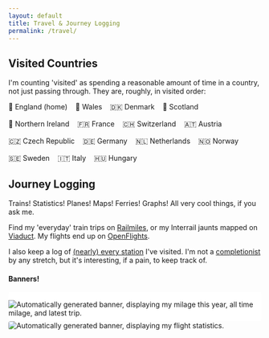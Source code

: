 ```yaml
---
layout: default
title: Travel & Journey Logging
permalink: /travel/
---
```


<style>
ol {
    list-style: none;
    padding: 0;
    margin: 0;
    display: flex;
    flex-wrap: wrap;
    gap: 1rem;

    li {
        margin: 0;
    }
}
</style>

## Visited Countries
I'm counting 'visited' as spending a reasonable amount of time in a country, not just passing through. They are, roughly, in visited order:
1. <span aria-hidden="true">🏴󠁧󠁢󠁥󠁮󠁧󠁿</span> England (home)
2. <span aria-hidden="true">🏴󠁧󠁢󠁷󠁬󠁳󠁿</span> Wales
3. <span aria-hidden="true">🇩🇰</span> Denmark
4. <span aria-hidden="true">🏴󠁧󠁢󠁳󠁣󠁴󠁿</span> Scotland
5. <span aria-hidden="true">🏴󠁧󠁢󠁮󠁩󠁲󠁿</span> Northern Ireland
6. <span aria-hidden="true">🇫🇷</span> France
7. <span aria-hidden="true">🇨🇭</span> Switzerland
8. <span aria-hidden="true">🇦🇹</span> Austria
9. <span aria-hidden="true">🇨🇿</span> Czech Republic
10. <span aria-hidden="true">🇩🇪</span> Germany
11. <span aria-hidden="true">🇳🇱</span> Netherlands
12. <span aria-hidden="true">🇳🇴</span> Norway
13. <span aria-hidden="true">🇸🇪</span> Sweden
14. <span aria-hidden="true">🇮🇹</span> Italy
15. <span aria-hidden="true">🇭🇺</span> Hungary

## Journey Logging
Trains! Statistics! Planes! Maps! Ferries! Graphs! All very cool things, if you ask me.

Find my 'everyday' train trips on [Railmiles](https://yom.railmiles.me/), or my Interrail jaunts mapped on [Viaduct](https://viaduct.world/share/m/keoojZtw4aiyV99I). My flights end up on [OpenFlights](https://openflights.org/user/yom).

I also keep a log of [(nearly) every station](https://thomasr.dev/visited-stations/) I've visited. I'm not a [completionist](https://www.everylaststation.co.uk/) by any stretch, but it's interesting, if a pain, to keep track of.

#### Banners!
<img src="https://public.railmiles.me/signatures/3560e69400242162df2413a6e10a1264.png" style="background-color: #fff; padding-top: 16px; padding-bottom: 8px; border-radius: 4px; max-width: 100%;" alt="Automatically generated banner, displaying my milage this year, all time milage, and latest trip.">

<img src="http://openflights.org/banner/yom.png" style="border-radius: 4px; max-width: 100%;" alt="Automatically generated banner, displaying my flight statistics.">
